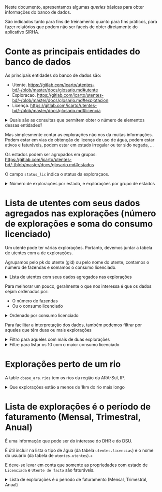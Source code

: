 Neste documento, apresentamos algumas _queries_ básicas para obter informações do banco de dados.

São indicados tanto para fins de treinamento quanto para fins práticos, para fazer relatórios que podem não ser fáceis de obter diretamente do aplicativo SIRHA.

# Conte as principais entidades do banco de dados

As principais entidades do banco de dados são:

* Utente. https://gitlab.com/icarto/utentes-bd/-/blob/master/docs/glosario.md#utente
* Exploracao. https://gitlab.com/icarto/utentes-bd/-/blob/master/docs/glosario.md#explotacion
* Licença. https://gitlab.com/icarto/utentes-bd/-/blob/master/docs/glosario.md#licencia

<details>
  <summary>Quais são as consultas que permitem obter o número de elementos dessas entidades?</summary>

  ```sql
  SELECT ...
  ```

</details>

Mas simplesmente contar as explorações não nos dá muitas informações. Podem estar em vias de obtenção de licença de uso de água, podem estar ativos e faturáveis, podem estar em estado irregular ou ter sido negada, ...

Os estados podem ser agrupados em grupos: https://gitlab.com/icarto/utentes-bd/-/blob/master/docs/glosario.md#estados

O campo `status_lic` indica o status da exploraçaos.

<details>
  <summary>Número de explorações por estado, e explorações por grupo de estados </summary>

  ```sql
  SELECT ...
  ```

</details>

# Lista de utentes com seus dados agregados nas explorações (número de explorações e soma do consumo licenciado)

Um utente pode ter várias explorações. Portanto, devemos juntar a tabela de utentes com a de explorações.

Agrupamos pelo pk do utente (gid) ou pelo nome do utente, contamos o número de fazendas e somamos o consumo licenciado.

<details>
  <summary>Lista de utentes com seus dados agregados nas explorações</summary>

  ```sql
  SELECT ...
  ```
</details>

Para melhorar um pouco, geralmente o que nos interessa é que os dados sejam ordenados por:

* O número de fazendas
* Ou o consumo licenciado

<details>
  <summary>Ordenado por consumo licenciado</summary>

  ```sql
  SELECT ...
  ```
</details>


Para facilitar a interpretação dos dados, também podemos filtrar por aqueles que têm duas ou mais explorações

<details>
  <summary>Filtro para aqueles com mais de duas explorações</summary>

  ```sql
  SELECT ...
  ```
</details>

<details>
  <summary>Filtre para listar os 10 com o maior consumo licenciado</summary>

  ```sql
  SELECT ...
  ```
</details>

# Explorações perto de um rio

A table `cbase_ara.rios` tem os rios da região da ARA-Sul, IP.

<details>
  <summary>Que explorações estão a menos de 1km do rio mais longo</summary>

  ```sql
  SELECT ...
  ```

</details>

# Lista de explorações é o período de faturamento (Mensal, Trimestral, Anual)

É uma informação que pode ser do interesse do DHR e do DSU.

É útil incluir na lista o tipo de água (da tabela `utentes.licencias`) e o nome do usuário (da tabela de `utentes.utentes`).+

E deve-se levar em conta que somente as propriedades com estado de `Licenciada` e `Utente de facto` são faturáveis. 

<details>
  <summary>Lista de explorações é o período de faturamento (Mensal, Trimestral, Anual)</summary>
  
  ```sql
SELECT
        u.nome "Nome do cliente/utente" 
        , e.exp_id "Nr. de exploraçào" 
        , e.exp_name "Nome da exploração" 
        , e.loc_divisao "Divisao" 
        , e.loc_bacia "Bacia" 
        , e.loc_provin "Provincia" 
        , e.loc_distri "Distrito" 
        , e.loc_posto "Posto" 
        , e.fact_tipo "Tipo de facturação" 
        , lic. "Tipo de Agua" 
        , e.estado_lic "Estado" 
    FROM
        utentes.exploracaos e
        JOIN utentes.utentes u ON e.utente = u.gid
        JOIN (
            SELECT
                l.exploracao
                , string_agg(l.tipo_agua , ', ') "Tipo de Agua" 
            FROM
                utentes.licencias l
            GROUP BY
                l.exploracao) lic ON lic.exploracao = e.gid
        WHERE e.estado_lic IN ('Licenciada', 'Utente de facto')
        ORDER BY
            exp_name;  
  ```
</details>

